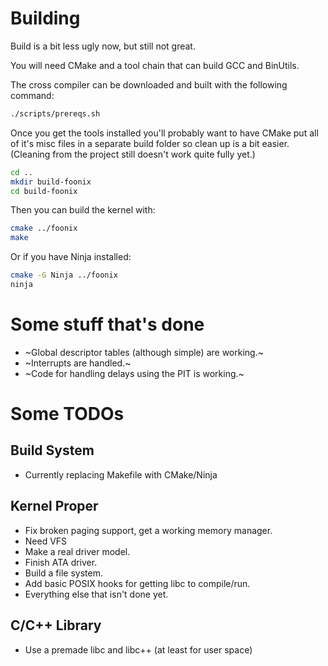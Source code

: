 # Building
Build is a bit less ugly now, but still not great.

You will need CMake and a tool chain that can build GCC and BinUtils.

The cross compiler can be downloaded and built with the following command:
```bash
./scripts/prereqs.sh
```

Once you get the tools installed you'll probably want to have CMake put all
of it's misc files in a separate build folder so clean up is a bit easier.
(Cleaning from the project still doesn't work quite fully yet.)

```bash
cd ..
mkdir build-foonix
cd build-foonix
```

Then you can build the kernel with:
```bash
cmake ../foonix
make
```

Or if you have Ninja installed:
```bash
cmake -G Ninja ../foonix
ninja
```

# Some stuff that's done
* ~Global descriptor tables (although simple) are working.~
* ~Interrupts are handled.~
* ~Code for handling delays using the PIT is working.~

# Some TODOs
## Build System
* Currently replacing Makefile with CMake/Ninja

## Kernel Proper
* Fix broken paging support, get a working memory manager.
* Need VFS
* Make a real driver model.
* Finish ATA driver.
* Build a file system.
* Add basic POSIX hooks for getting libc to compile/run.
* Everything else that isn't done yet.

## C/C++ Library
* Use a premade libc and libc++ (at least for user space)
